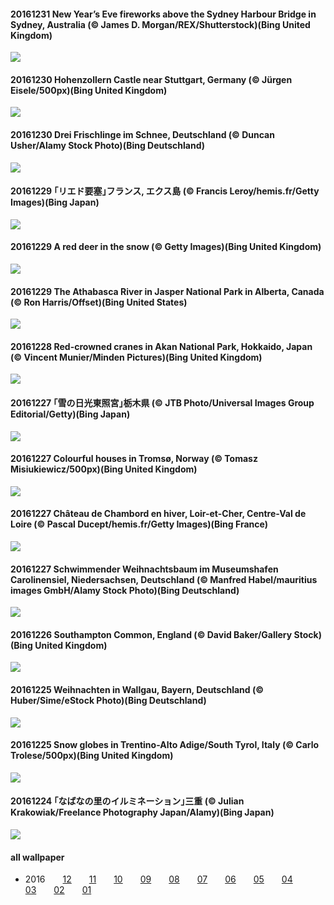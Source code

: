 #### 20161231 New Year’s Eve fireworks above the Sydney Harbour Bridge in Sydney, Australia (© James D. Morgan/REX/Shutterstock)(Bing United Kingdom)

![](images/2016-12/20161231_SydneyHarbourFireworks_1366x768.jpg)

#### 20161230 Hohenzollern Castle near Stuttgart, Germany (© Jürgen Eisele/500px)(Bing United Kingdom)

![](images/2016-12/20161230_ZellerHorn_1366x768.jpg)

#### 20161230 Drei Frischlinge im Schnee, Deutschland (© Duncan Usher/Alamy Stock Photo)(Bing Deutschland)

![](images/2016-12/20161230_FrischlingeSchnee_1366x768.jpg)

#### 20161229 ｢リエド要塞｣フランス, エクス島 (© Francis Leroy/hemis.fr/Getty Images)(Bing Japan)

![](images/2016-12/20161229_FortLiedot_1366x768.jpg)

#### 20161229 A red deer in the snow (© Getty Images)(Bing United Kingdom)

![](images/2016-12/20161229_BelarusDeer_1366x768.jpg)

#### 20161229 The Athabasca River in Jasper National Park in Alberta, Canada (© Ron Harris/Offset)(Bing United States)

![](images/2016-12/20161229_AthabascaCanyon_1366x768.jpg)

#### 20161228 Red-crowned cranes in Akan National Park, Hokkaido, Japan (© Vincent Munier/Minden Pictures)(Bing United Kingdom)

![](images/2016-12/20161228_GrusJaponensis_1366x768.jpg)

#### 20161227 ｢雪の日光東照宮｣栃木県 (© JTB Photo/Universal Images Group Editorial/Getty)(Bing Japan)

![](images/2016-12/20161227_Nikko_1366x768.jpg)

#### 20161227 Colourful houses in Tromsø, Norway (© Tomasz Misiukiewicz/500px)(Bing United Kingdom)

![](images/2016-12/20161227_ColorfulTromso_1366x768.jpg)

#### 20161227 Château de Chambord en hiver, Loir-et-Cher, Centre-Val de Loire (© Pascal Ducept/hemis.fr/Getty Images)(Bing France)

![](images/2016-12/20161227_ChambordSnow_1366x768.jpg)

#### 20161227 Schwimmender Weihnachtsbaum im Museumshafen Carolinensiel, Niedersachsen, Deutschland (© Manfred Habel/mauritius images GmbH/Alamy Stock Photo)(Bing Deutschland)

![](images/2016-12/20161227_CarolinensielWeihnacht_1366x768.jpg)

#### 20161226 Southampton Common, England (© David Baker/Gallery Stock)(Bing United Kingdom)

![](images/2016-12/20161226_SouthamptonCommon_1366x768.jpg)

#### 20161225 Weihnachten in Wallgau, Bayern, Deutschland (© Huber/Sime/eStock Photo)(Bing Deutschland)

![](images/2016-12/20161225_WallgauWeihnachten_1366x768.jpg)

#### 20161225 Snow globes in Trentino-Alto Adige/South Tyrol, Italy (© Carlo Trolese/500px)(Bing United Kingdom)

![](images/2016-12/20161225_SnowGlobeVideo_1366x768.jpg)

#### 20161224 ｢なばなの里のイルミネーション｣三重 (© Julian Krakowiak/Freelance Photography Japan/Alamy)(Bing Japan)

![](images/2016-12/20161224_NagoyaIllumi_1366x768.jpg)





#### all wallpaper



- 2016&emsp;&emsp;[12](images/2016-12/README.md)&emsp;&emsp;[11](images/2016-11/README.md)&emsp;&emsp;[10](images/2016-10/README.md)&emsp;&emsp;[09](images/2016-09/README.md)&emsp;&emsp;[08](images/2016-08/README.md)&emsp;&emsp;[07](images/2016-07/README.md)&emsp;&emsp;[06](images/2016-06/README.md)&emsp;&emsp;[05](images/2016-05/README.md)&emsp;&emsp;[04](images/2016-04/README.md)&emsp;&emsp;[03](images/2016-03/README.md)&emsp;&emsp;[02](images/2016-02/README.md)&emsp;&emsp;[01](images/2016-01/README.md)

